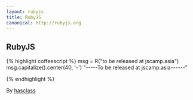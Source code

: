 ```yaml
---
layout: rubyjs
title: RubyJS
canonical: http://rubyjs.org
---
```


## RubyJS

{% highlight coffeescript %}
    msg = R("to be released at jscamp.asia")
    msg.capitalize().center(40, '-')
    "-----To be released at jscamp.asia------"


{% endhighlight %}

By [hasclass](http://hasclass.com)

